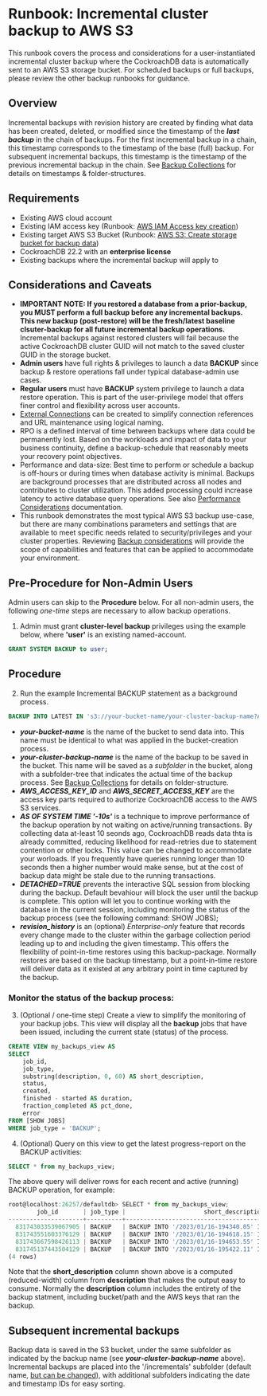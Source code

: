 # Runbook: Incremental cluster backup to AWS S3

This runbook covers the process and considerations for a user-instantiated incremental cluster backup where the CockroachDB data is automatically sent to an AWS S3 storage bucket.
For scheduled backups or full backups, please review the other backup runbooks for guidance.

## Overview

Incremental backups with revision history are created by finding what data has been created, deleted, or modified since the timestamp of the **_last backup_** in the chain of backups.
For the first incremental backup in a chain, this timestamp corresponds to the timestamp of the base (full) backup.
For subsequent incremental backups, this timestamp is the timestamp of the previous incremental backup in the chain.
See [Backup Collections](https://www.cockroachlabs.com/docs/stable/take-full-and-incremental-backups.html#backup-collections) for details on timestamps & folder-structures.

## Requirements

- Existing AWS cloud account
- Existing IAM access key (Runbook: [AWS IAM Access key creation](AWS-IAM-access-key.md))
- Existing target AWS S3 Bucket (Runbook: [AWS S3: Create storage bucket for backup data](AWS-create-s3-bucket.md))
- CockroachDB 22.2 with an **enterprise license**
- Existing backups where the incremental backup will apply to

## Considerations and Caveats

- **IMPORTANT NOTE: If you restored a database from a prior-backup, you MUST perform a full backup before any incremental backups. This new backup (post-restore) will be the fresh/latest baseline clsuter-backup for all future incremental backup operations.** Incremental backups against restored clusters will fail because the active CockroachDB cluster GUID will not match to the saved cluster GUID in the storage bucket.
- **Admin users** have full rights & privileges to launch a data **BACKUP** since backup & restore operations fall under typical database-admin use cases.
- **Regular users** must have **BACKUP** system privilege to launch a data restore operation. This is part of the user-privilege model that offers finer control and flexibility across user accounts.
- [External Connections](https://www.cockroachlabs.com/docs/stable/create-external-connection.html) can be created to simplify connection references and URL maintenance using logical naming.
- RPO is a defined interval of time between backups where data could be permanently lost.
  Based on the workloads and impact of data to your business continuity, define a backup-schedule that reasonably meets your recovery point objectives. 
- Performance and data-size:
  Best time to perform or schedule a backup is off-hours or during times when database activity is minimal.
  Backups are background processes that are distributed across all nodes and contributes to cluster utilization.
  This added processing could increase latency to active database query operations. 
  See also [Performance Considerations](https://www.cockroachlabs.com/docs/stable/backup.html#performance) documentation.
- This runbook demonstrates the most typical AWS S3 backup use-case, but there are many combinations parameters and settings that are available to meet specific needs related to security/privileges and your cluster properties.
  Reviewing [Backup considerations](https://www.cockroachlabs.com/docs/stable/backup.html#considerations) will provide the scope of capabilities and features that can be applied to accommodate your environment.

## Pre-Procedure for Non-Admin Users

Admin users can skip to the **Procedure** below.
For all non-admin users, the following _one-time_ steps are necessary to allow backup operations.

1. Admin must grant **cluster-level backup** privileges using the example below, where **'user'** is an existing named-account.

```sql
GRANT SYSTEM BACKUP to user;
```

## Procedure

2. Run the example Incremental BACKUP statement as a background process.

```sql
BACKUP INTO LATEST IN 's3://your-bucket-name/your-cluster-backup-name?AWS_ACCESS_KEY_ID=AKIAXXXXXXXX&AWS_SECRET_ACCESS_KEY=YYYYYYYYYYYY' AS OF SYSTEM TIME '-10s' WITH OPTIONS (DETACHED=TRUE, revision_history);
```

- **_your-bucket-name_** is the name of the bucket to send data into.
  This name must be identical to what was applied in the bucket-creation process.
- **_your-cluster-backup-name_** is the name of the backup to be saved in the bucket.  This name will be saved as a _subfolder_ in the bucket, along with a subfolder-tree that indicates the actual time of the backup process. See [Backup Collections](https://www.cockroachlabs.com/docs/stable/take-full-and-incremental-backups.html#backup-collections) for details on folder-structure.
- **_AWS_ACCESS_KEY_ID_** and **_AWS_SECRET_ACCESS_KEY_** are the access key parts required to authorize CockroachDB access to the AWS S3 services.
- **_AS OF SYSTEM TIME '-10s'_** is a technique to improve performance of the backup operation by not waiting on active/running transactions. By collecting data at-least 10 seonds ago, CockroachDB reads data thta is already committed, reducing likelihood for read-retries due to statement contention or other locks.
  This value can be changed to accommodate your worloads.  If you frequently have queries running longer than 10 seconds then a higher number would make sense, but at the cost of backup data might be stale due to the running transactions.
- **_DETACHED=TRUE_** prevents the interactive SQL session from blocking during the backup.
  Default bevahiour will block the user until the backup is complete.
  This option will let you to continue working with the database in the current session, including monitoring the status of the backup process (see the following command: SHOW JOBS);
- **_revision_history_** is an (optional) _Enterprise-only_ feature that records every change made to the cluster within the garbage collection period leading up to and including the given timestamp.
  This offers the flexibility of point-in-time restores using this backup-package.  Normally restores are based on the backup timestamp, but a point-in-time restore will deliver data as it existed at any arbitrary point in time captured by the backup.

### Monitor the status of the backup process:

3. (Optional / one-time step) Create a view to simplify the monitoring of your backup jobs.
  This view will display all the **backup** jobs that have been issued, including the current state (status) of the process.

```sql
CREATE VIEW my_backups_view AS
SELECT
    job_id,
    job_type,
    substring(description, 0, 60) AS short_description,
    status,
    created,
    finished - started AS duration,
    fraction_completed AS pct_done,
    error
FROM [SHOW JOBS]
WHERE job_type = 'BACKUP';
```

4. (Optional) Query on this view to get the latest progress-report on the BACKUP activities:

```sql
SELECT * from my_backups_view;
```

  The above query will deliver rows for each recent and active (running) BACKUP operation, for example:

```js
root@localhost:26257/defaultdb> SELECT * from my_backups_view;
        job_id       | job_type |                      short_description                      |  status   |          created           |    duration     | pct_done | error
---------------------+----------+-------------------------------------------------------------+-----------+----------------------------+-----------------+----------+--------
  831743033539067905 | BACKUP   | BACKUP INTO '/2023/01/16-194340.05' IN 's3://mz-cockroachdb | succeeded | 2023-01-16 19:43:50.050853 | 00:00:29.751453 |        1 |
  831743551603376129 | BACKUP   | BACKUP INTO '/2023/01/16-194618.15' IN 's3://mz-cockroachdb | succeeded | 2023-01-16 19:46:28.15171  | 00:00:30.121611 |        1 |
  831743667598426113 | BACKUP   | BACKUP INTO '/2023/01/16-194653.55' IN 's3://mz-cockroachdb | succeeded | 2023-01-16 19:47:03.551698 | 00:00:29.815018 |        1 |
  831745137443504129 | BACKUP   | BACKUP INTO '/2023/01/16-195422.11' IN 's3://mz-cockroachdb | running   | 2023-01-16 19:54:32.112309 | NULL            |        0 |
(4 rows)
```

  Note that the **short_description** column shown above is a computed (reduced-width) column from **description** that makes the output easy to consume.
  Normally the **description** column includes the entirety of the backup statment, including bucket/path and the AWS keys that ran the backup.

## Subsequent incremental backups

Backup data is saved in the S3 bucket, under the same subfolder as indicated by the backup name (see **_your-cluster-backup-name_** above).
Incremental backups are placed into the '/incrementals' subfolder (default name, [but can be changed](https://www.cockroachlabs.com/docs/stable/backup.html#parameters)), with additional subfolders indicating the date and timestamp IDs for easy sorting.
